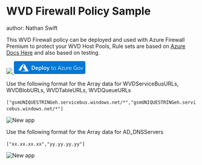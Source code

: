 # WVD Firewall Policy Sample
author: Nathan Swift

This WVD Firewall policy can be deployed and used with Azure Firewall Premium to protect your WVD Host Pools, Rule sets are based on [Azure Docs Here](https://docs.microsoft.com/en-us/azure/firewall/protect-windows-virtual-desktop) and also based on testing.

<a href="https://portal.azure.com/#create/Microsoft.Template/uri/https%3A%2F%2Fraw.githubusercontent.com%2Fswiftsolves-msft%2FAzureFirewall%2Fmaster%2FFirewallPolicySamples%2FWVDFirewallPolicy%2Fazuredeploy.json" target="_blank">
    <img src="https://aka.ms/deploytoazurebutton"/>
</a>
<a href="https://portal.azure.us/#create/Microsoft.Template/uri/https%3A%2F%2Fraw.githubusercontent.com%2Fswiftsolves-msft%2FAzureFirewall%2Fmaster%2FFirewallPolicySamples%2FWVDFirewallPolicy%2Fazuredeploy.json" target="_blank">
<img src="https://raw.githubusercontent.com/Azure/azure-quickstart-templates/master/1-CONTRIBUTION-GUIDE/images/deploytoazuregov.png"/>
</a>


Use the following format for the Array data for WVDServiceBusURLs, WVDBlobURLs, WVDTableURLs, WVDQueueURLs

```["gsmUNIQUESTRINGeh.servicebus.windows.net/*","gsmUNIQUESTRINGeh.servicebus.windows.net/*"]```

![New app](https://github.com/swiftsolves-msft/AzureFirewall/blob/master/FirewallPolicySamples/WVDFirewallPolicy/images/urls.png?raw=true)

Use the following format for the Array data for AD_DNSServers

```["xx.xx.xx.xx","yy.yy.yy.yy"]```

![New app](https://github.com/swiftsolves-msft/AzureFirewall/blob/master/FirewallPolicySamples/WVDFirewallPolicy/images/addcspic.png?raw=true)
